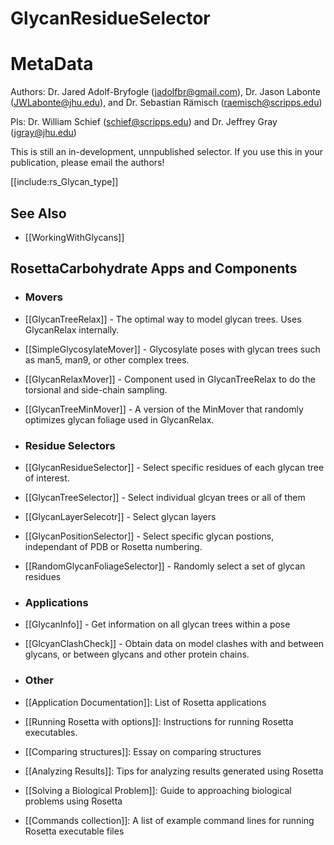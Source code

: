 GlycanResidueSelector
==================

MetaData
========

Authors: Dr. Jared Adolf-Bryfogle (jadolfbr@gmail.com), Dr. Jason Labonte (JWLabonte@jhu.edu), and Dr. Sebastian Rämisch (raemisch@scripps.edu)

PIs: Dr. William Schief (schief@scripps.edu) and Dr. Jeffrey Gray (jgray@jhu.edu)

This is still an in-development, unnpublished selector.  If you use this in your publication, please email the authors!




[[include:rs_Glycan_type]]


## See Also
- [[WorkingWithGlycans]]

## RosettaCarbohydrate Apps and Components
- ### Movers
 - [[GlycanTreeRelax]] - The optimal way to model glycan trees.  Uses GlycanRelax internally.
 - [[SimpleGlycosylateMover]] - Glycosylate poses with glycan trees such as man5, man9, or other complex trees.  
 - [[GlycanRelaxMover]] - Component used in GlycanTreeRelax to do the torsional and side-chain sampling.
 - [[GlycanTreeMinMover]] - A version of the MinMover that randomly optimizes glycan foliage used in GlycanRelax.

- ### Residue Selectors
 - [[GlycanResidueSelector]] - Select specific residues of each glycan tree of interest.
 - [[GlycanTreeSelector]] - Select individual glcyan trees or all of them
 - [[GlycanLayerSelecotr]] - Select glycan layers
 - [[GlycanPositionSelector]] - Select specific glycan postions, independant of PDB or Rosetta numbering.
 - [[RandomGlycanFoliageSelector]] - Randomly select a set of glycan residues 

- ### Applications
 - [[GlycanInfo]] - Get information on all glycan trees within a pose
 - [[GlcyanClashCheck]] - Obtain data on model clashes with and between glycans, or between glycans and other protein chains.


- ### Other
 - [[Application Documentation]]: List of Rosetta applications
 - [[Running Rosetta with options]]: Instructions for running Rosetta executables.
 - [[Comparing structures]]: Essay on comparing structures
 - [[Analyzing Results]]: Tips for analyzing results generated using Rosetta
 - [[Solving a Biological Problem]]: Guide to approaching biological problems using Rosetta
 - [[Commands collection]]: A list of example command lines for running Rosetta executable files
